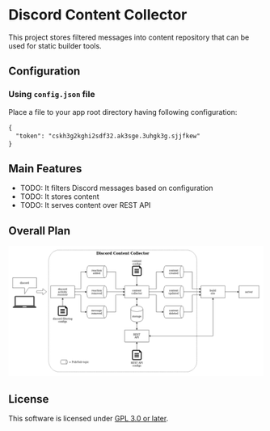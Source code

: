 # Discord Content Collector

This project stores filtered messages into content repository that can be used
for static builder tools.

## Configuration

### Using `config.json` file

Place a file to your app root directory having following configuration:

    {
      "token": "cskh3g2kghi2sdf32.ak3sge.3uhgk3g.sjjfkew"
    }

## Main Features

* TODO: It filters Discord messages based on configuration
* TODO: It stores content
* TODO: It serves content over REST API

## Overall Plan

![Overall diagram of the project](discord-content-collector.png)

## License

This software is licensed under [GPL 3.0 or later](./LICENSE.txt).
